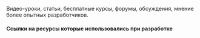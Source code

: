 Видео-уроки, статьи, бесплатные курсы, форумы, обсуждения, мнение более опытных разработчиков.

#### Ссылки на ресурсы которые использовались при разработке

